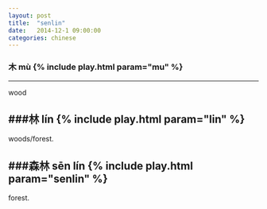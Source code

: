 ```yaml
---
layout: post
title:  "senlin"
date:   2014-12-1 09:00:00 
categories: chinese
---
```

### 木 mù {% include play.html param="mu" %}

-----------
wood        

###林 lín {% include play.html param="lin" %}
-----------
woods/forest.

###森林 sēn lín {% include play.html param="senlin" %}
---------

forest.
	
